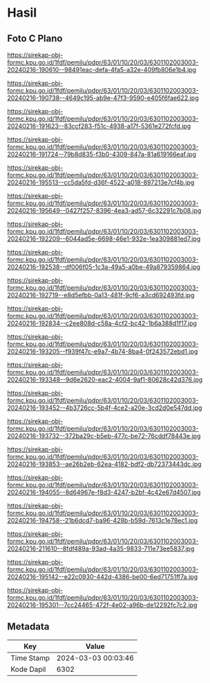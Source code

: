 # Hasil

## Foto C Plano

https://sirekap-obj-formc.kpu.go.id/1fdf/pemilu/pdpr/63/01/10/20/03/6301102003003-20240216-190610--98491eac-defa-4fa5-a32e-409fb806e1b4.jpg

https://sirekap-obj-formc.kpu.go.id/1fdf/pemilu/pdpr/63/01/10/20/03/6301102003003-20240216-190738--4649c195-ab9e-47f3-9590-e405f6fae622.jpg

https://sirekap-obj-formc.kpu.go.id/1fdf/pemilu/pdpr/63/01/10/20/03/6301102003003-20240216-191623--83ccf283-f51c-4938-a17f-5361e272fcfd.jpg

https://sirekap-obj-formc.kpu.go.id/1fdf/pemilu/pdpr/63/01/10/20/03/6301102003003-20240216-191724--79b8d835-f3b0-4309-847a-81a619166eaf.jpg

https://sirekap-obj-formc.kpu.go.id/1fdf/pemilu/pdpr/63/01/10/20/03/6301102003003-20240216-195513--cc5da5fd-d36f-4522-a018-897213e7cf4b.jpg

https://sirekap-obj-formc.kpu.go.id/1fdf/pemilu/pdpr/63/01/10/20/03/6301102003003-20240216-195649--0427f257-8396-4ea3-ad57-6c32291c7b08.jpg

https://sirekap-obj-formc.kpu.go.id/1fdf/pemilu/pdpr/63/01/10/20/03/6301102003003-20240216-192209--6044ad5e-6698-46e1-932e-1ea309881ed7.jpg

https://sirekap-obj-formc.kpu.go.id/1fdf/pemilu/pdpr/63/01/10/20/03/6301102003003-20240216-192538--df006f05-1c3a-49a5-a0be-49a879359864.jpg

https://sirekap-obj-formc.kpu.go.id/1fdf/pemilu/pdpr/63/01/10/20/03/6301102003003-20240216-192719--e8d5efbb-0a13-481f-9cf6-a3cd692493fd.jpg

https://sirekap-obj-formc.kpu.go.id/1fdf/pemilu/pdpr/63/01/10/20/03/6301102003003-20240216-192834--c2ee808d-c58a-4cf2-bc42-1b6a388d1f17.jpg

https://sirekap-obj-formc.kpu.go.id/1fdf/pemilu/pdpr/63/01/10/20/03/6301102003003-20240216-193205--f939f47c-e9a7-4b74-8ba4-0f243572ebd1.jpg

https://sirekap-obj-formc.kpu.go.id/1fdf/pemilu/pdpr/63/01/10/20/03/6301102003003-20240216-193348--9d6e2620-eac2-4004-9af1-80628c42d376.jpg

https://sirekap-obj-formc.kpu.go.id/1fdf/pemilu/pdpr/63/01/10/20/03/6301102003003-20240216-193452--4b3726cc-5b4f-4ce2-a20e-3cd2d0e547dd.jpg

https://sirekap-obj-formc.kpu.go.id/1fdf/pemilu/pdpr/63/01/10/20/03/6301102003003-20240216-193732--372ba29c-b5eb-477c-be72-76cddf78443e.jpg

https://sirekap-obj-formc.kpu.go.id/1fdf/pemilu/pdpr/63/01/10/20/03/6301102003003-20240216-193853--ae26b2eb-62ea-4182-bdf2-db72373443dc.jpg

https://sirekap-obj-formc.kpu.go.id/1fdf/pemilu/pdpr/63/01/10/20/03/6301102003003-20240216-194055--8d64967e-f8d3-4247-b2bf-4c42e67d4507.jpg

https://sirekap-obj-formc.kpu.go.id/1fdf/pemilu/pdpr/63/01/10/20/03/6301102003003-20240216-194758--21b6dcd7-ba96-428b-b59d-7613c1e78ec1.jpg

https://sirekap-obj-formc.kpu.go.id/1fdf/pemilu/pdpr/63/01/10/20/03/6301102003003-20240216-211610--8fdf489a-93ad-4a35-9833-711e73ee5837.jpg

https://sirekap-obj-formc.kpu.go.id/1fdf/pemilu/pdpr/63/01/10/20/03/6301102003003-20240216-195142--e22c0930-442d-4386-be00-6ed71751ff7a.jpg

https://sirekap-obj-formc.kpu.go.id/1fdf/pemilu/pdpr/63/01/10/20/03/6301102003003-20240216-195301--7cc24465-472f-4e02-a96b-de12292fc7c2.jpg


## Metadata

| Key        | Value               |
| ---------- | ------------------- |
| Time Stamp | 2024-03-03 00:03:46 |
| Kode Dapil | 6302                |



